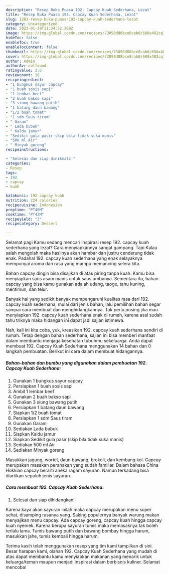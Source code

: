 ```yaml
---
description: "Resep Buka Puasa 192. Capcay Kuah Sederhana, Lezat"
title: "Resep Buka Puasa 192. Capcay Kuah Sederhana, Lezat"
slug: 1283-resep-buka-puasa-192-capcay-kuah-sederhana-lezat
category: Uncategorized
date: 2023-01-29T11:34:52.269Z
image: https://img-global.cpcdn.com/recipes/73098d88bce8cab0/680x482cq70/192-capcay-kuah-sederhana-foto-resep-utama.jpg
hideToc: false
enableToc: true
enableTocContent: false
thumbnail: https://img-global.cpcdn.com/recipes/73098d88bce8cab0/680x482cq70/192-capcay-kuah-sederhana-foto-resep-utama.jpg
cover: https://img-global.cpcdn.com/recipes/73098d88bce8cab0/680x482cq70/192-capcay-kuah-sederhana-foto-resep-utama.jpg
author: Admin
authorAv: notfound
ratingvalue: 3.6
reviewcount: 10
recipeingredient:
- "1 bungkus sayur capcay"
- "1 buah sosis sapi"
- "1 lembar beef"
- "2 buah bakso sapi"
- "3 siung bawang putih"
- "1 batang daun bawang"
- "1/2 buah tomat"
- "1 sdm Saus tiram"
- " Garam"
- " Lada bubuk"
- " Kaldu jamur"
- "Sedikit gula pasir skip bila tidak suka manis"
- "500 ml Air"
- " Minyak goreng"
recipeinstructions:

- "Selesai dan siap dinikmati!"
categories:
- Resep
tags:
- 192
- capcay
- kuah

katakunci: 192 capcay kuah 
nutrition: 224 calories
recipecuisine: Indonesian
preptime: "PT40M"
cooktime: "PT43M"
recipeyield: "3"
recipecategory: Dessert

---
```



Selamat pagi Kamu sedang mencari inspirasi resep 192. capcay kuah sederhana yang lezat? Cara menyiapkannya sangat gampang. Tapi Kalau salah mengolah maka hasilnya akan hambar dan justru cenderung tidak enak. Padahal 192. capcay kuah sederhana yang enak selayaknya mempunyai aroma dan rasa yang mampu memancing selera kita.


Bahan capcay dingin bisa disajikan di atas piring tanpa kuah. Kamu bisa menyiapkan saus asam manis untuk saus umbunya. Sementara itu, bahan capcay yang bisa kamu gunakan adalah udang, taoge, tahu kuning, mentimun, dan telur.

Banyak hal yang sedikit banyak mempengaruhi kualitas rasa dari 192. capcay kuah sederhana, mulai dari jenis bahan, lalu pemilihan bahan segar sampai cara membuat dan menghidangkannya. Tak perlu pusing jika mau menyiapkan 192. capcay kuah sederhana enak di rumah, karena asal sudah tahu triknya maka hidangan ini dapat jadi sajian istimewa.


Nah, kali ini kita coba, yuk, kreasikan 192. capcay kuah sederhana sendiri di rumah. Tetap dengan bahan sederhana, sajian ini bisa memberi manfaat dalam membantu menjaga kesehatan tubuhmu sekeluarga. Anda dapat membuat 192. Capcay Kuah Sederhana menggunakan 14 bahan dan 0 langkah pembuatan. Berikut ini cara dalam membuat hidangannya.

<!--inarticleads1-->

##### Bahan-bahan dan bumbu yang digunakan dalam pembuatan 192. Capcay Kuah Sederhana:

1. Gunakan 1 bungkus sayur capcay
1. Persiapkan 1 buah sosis sapi
1. Ambil 1 lembar beef
1. Gunakan 2 buah bakso sapi
1. Gunakan 3 siung bawang putih
1. Persiapkan 1 batang daun bawang
1. Siapkan 1/2 buah tomat
1. Persiapkan 1 sdm Saus tiram
1. Gunakan  Garam
1. Sediakan  Lada bubuk
1. Siapkan  Kaldu jamur
1. Siapkan Sedikit gula pasir (skip bila tidak suka manis)
1. Sediakan 500 ml Air
1. Sediakan  Minyak goreng


Masukkan jagung, wortel, daun bawang, brokoli, dan kembang kol. Capcay merupakan masakan peranakan yang sudah familiar. Dalam bahasa China Hokkian capcay berarti aneka ragam sayuran. Namun terkadang bisa diartikan sepuluh jenis sayuran. 

<!--inarticleads2-->

##### Cara membuat 192. Capcay Kuah Sederhana:


1. Selesai dan siap dihidangkan!

Karena kaya akan sayuran inilah maka capcay merupakan menu super sehat, disamping rasanya yang. Saking populernya banyak warung makan menyajikan menu capcay. Ada capcay goreng, capcay kuah hingga capcay kuah nyemek. Karena berupa sayuran tumis maka memasaknya tak boleh terlalu lama. Tumis bawang putih dan bawang bombay hingga harum, masukkan jahe, tumis kembali hingga harum. 

Terima kasih telah menggunakan resep yang tim kami tampilkan di sini. Besar harapan kami, olahan 192. Capcay Kuah Sederhana yang mudah di atas dapat membantu kamu menyiapkan makanan yang menarik untuk keluarga/teman maupun menjadi inspirasi dalam berbisnis kuliner. Selamat mencoba!
